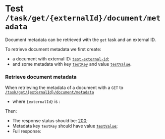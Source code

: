 # Test `/task/get/{externalId}/document/metadata`

Document metadata can be retrieved with the `get` task and an external ID.

To retrieve document metadata we first create: 

  - a document with external ID: [`test-external-id`](- "#externalId");
  - and some metadata with key [`testKey`](- "#key") and value [`testValue`](- "#value").

[ ](- "#docId=createDocument(#externalId)")
[ ](- "createMetadata(#docId, #key, #value)")

### Retrieve document metadata
When retrieving the metadata of a document with a `GET` to [`/task/get/{externalId}/document/metadata`](- "#getEndpoint") 

 - where `{externalId}` is [ ](- "c:echo=#externalId"):

[ ](- "#retrieveResult=retrieve(#getEndpoint, #externalId, #key)")

Then:

 - The response status should be: [200](- "?=#retrieveResult.status");
 - Metadata key `testKey` should have value [`testValue`](- "?=#retrieveResult.value");
 - Full response:

[ ](- "ext:embed=#retrieveResult.body")
